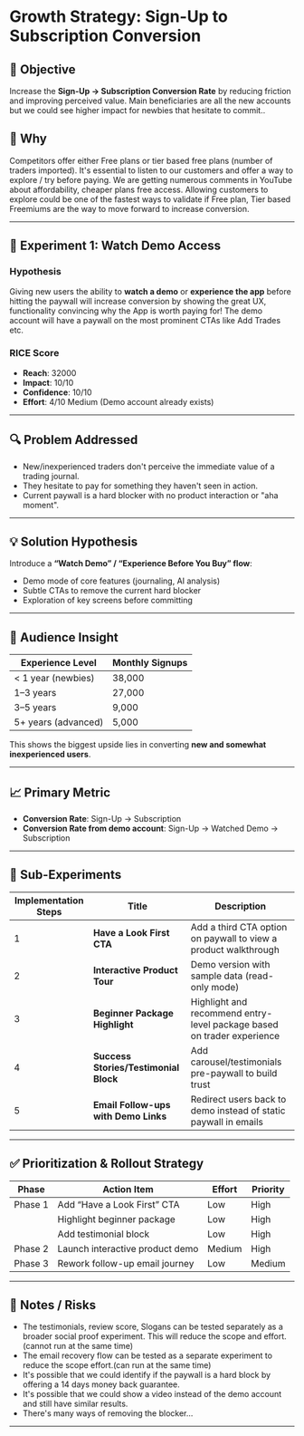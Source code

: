 # Growth Strategy: Sign-Up to Subscription Conversion

## 🎯 Objective
Increase the **Sign-Up → Subscription Conversion Rate** by reducing friction and improving perceived value. 
Main beneficiaries are all the new accounts but we could see higher impact for newbies that hesitate to commit..

## 🎯 Why
Competitors offer either Free plans or tier based free plans (number of traders imported). It's essential to listen to our customers and offer a way to explore / try before paying. 
We are getting numerous comments in YouTube about affordability, cheaper plans free access. 
Allowing customers to explore could be one of the fastest ways to validate if Free plan, Tier based Freemiums are the way to move forward to increase conversion.

---

## 🚀 Experiment 1: Watch Demo Access

### Hypothesis
Giving new users the ability to **watch a demo** or **experience the app** before hitting the paywall will increase conversion by showing the great UX, functionality convincing why the App is worth paying for! The demo account will have a paywall on the most prominent CTAs like Add Trades etc.

### RICE Score
- **Reach**: 32000
- **Impact**: 10/10
- **Confidence**: 10/10
- **Effort**: 4/10 Medium (Demo account already exists)

---

## 🔍 Problem Addressed
- New/inexperienced traders don't perceive the immediate value of a trading journal.
- They hesitate to pay for something they haven't seen in action.
- Current paywall is a hard blocker with no product interaction or "aha moment".

---

## 💡 Solution Hypothesis
Introduce a **“Watch Demo” / “Experience Before You Buy” flow**:
- Demo mode of core features (journaling, AI analysis)
- Subtle CTAs to remove the current hard blocker
- Exploration of key screens before committing

---

## 👥 Audience Insight
| Experience Level        | Monthly Signups |
|-------------------------|------------------|
| < 1 year (newbies)      | 38,000           |
| 1–3 years               | 27,000           |
| 3–5 years               | 9,000            |
| 5+ years (advanced)     | 5,000            |

This shows the biggest upside lies in converting **new and somewhat inexperienced users**.

---

## 📈 Primary Metric
- **Conversion Rate**: Sign-Up → Subscription
- **Conversion Rate from demo account**: Sign-Up → Watched Demo → Subscription

---

## 🧪 Sub-Experiments

| Implementation Steps | Title                               | Description                                                                 |
|------|-------------------------------------|-----------------------------------------------------------------------------|
| 1    | **Have a Look First CTA**           | Add a third CTA option on paywall to view a product walkthrough            |
| 2    | **Interactive Product Tour**        | Demo version with sample data (read-only mode)                             |
| 3    | **Beginner Package Highlight**      | Highlight and recommend entry-level package based on trader experience     |
| 4    | **Success Stories/Testimonial Block** | Add carousel/testimonials pre-paywall to build trust                        |
| 5    | **Email Follow-ups with Demo Links** | Redirect users back to demo instead of static paywall in emails            |

---

## ✅ Prioritization & Rollout Strategy

| Phase       | Action Item                            | Effort | Priority |
|-------------|-----------------------------------------|--------|----------|
| Phase 1     | Add “Have a Look First” CTA             | Low    | High     |
|             | Highlight beginner package              | Low    | High     |
|             | Add testimonial block                   | Low    | High     |
| Phase 2     | Launch interactive product demo         | Medium | High     |
| Phase 3     | Rework follow-up email journey          | Low    | Medium   |

---

## 🧠 Notes / Risks
- The testimonials, review score, Slogans can be tested separately as a broader social proof experiment. This will reduce the scope and effort. (cannot run at the same time)
- The email recovery flow can be tested as a separate experiment to reduce the scope effort.(can run at the same time)
- It's possible that we could identify if the paywall is a hard block by offering a 14 days money back guarantee.
- It's possible that we could show a video instead of the demo account and still have similar results. 
- There's many ways of removing the blocker...
---

